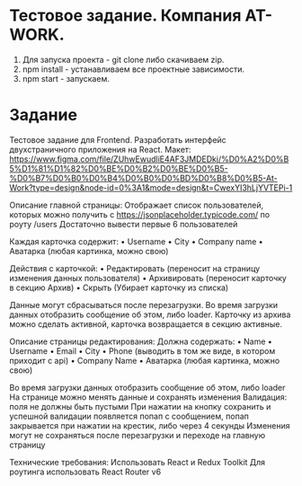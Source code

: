 # Тестовое задание. Компания AT-WORK.
1. Для запуска проекта - git clone либо скачиваем zip.
2. npm install - устанавливаем все проектные зависимости.
3. npm start - запускаем.

# Задание

Тестовое задание для Frontend.
Разработать интерфейс двухстраничного приложения на React.
Макет:
https://www.figma.com/file/ZUhwEwudliE4AF3JMDEDkj/%D0%A2%D0%B5%D1%81%D1%82%D0%BE%D0%B2%D0%BE%D0%B5-%D0%B7%D0%B0%D0%B4%D0%B0%D0%BD%D0%B8%D0%B5-At-Work?type=design&node-id=0%3A1&mode=design&t=CwexYI3hLjYVTEPi-1

Описание главной страницы:
Отображает список пользователей, которых можно получить с https://jsonplaceholder.typicode.com/ по роуту /users
Достаточно вывести первые 6 пользователей

Каждая карточка содержит:
	•	Username
	•	City
	•	Company name
	•	Аватарка (любая картинка, можно свою)

Действия с карточкой:
	•	Редактировать (переносит на страницу изменения данных пользователя)
	•	Архивировать (переносит карточку в секцию Архив)
	•	Скрыть (Убирает карточку из списка)

Данные могут сбрасываться после перезагрузки. Во время загрузки данных отобразить сообщение об этом, либо loader.
Карточку из архива можно сделать активной, карточка возвращается в секцию активные.

Описание страницы редактирования:
Должна содержать:
	•	Name
	•	Username
	•	Email
	•	City
	•	Phone (выводить в том же виде, в котором приходит с api)
	•	Company Name
	•	Аватарка (любая картинка, можно свою)

Во время загрузки данных отобразить сообщение об этом, либо loader
На странице можно менять данные и сохранять изменения
Валидация: поля не должны быть пустыми
При нажатии на кнопку сохранить и успешной валидации появляется попап с сообщением, попап закрывается при нажатии на крестик, либо через 4 секунды
Изменения могут не сохраняться после перезагрузки и переходе на главную страницу

Технические требования:
Использовать React и Redux Toolkit
Для роутинга использовать React Router v6